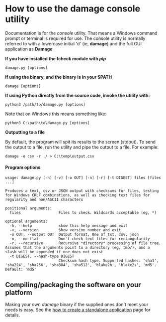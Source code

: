 # How to use the damage console utility

Documentation is for the  *console* utility. That means a Windows command prompt or terminal is required for use. The console utility is normally referred to with a lowercase initial 'd' (ie, **damage**) and the full GUI application as **Damage**

**If you have installed the fcheck module with _pip_**

`damage.py [options]`

**If using the binary, and the binary is in your $PATH**

`damage [options]`

**If using Python directly from the source code, invoke the utility with:**

`python3 /path/to/damage.py [options]`

Note that on Windows this means something like:

`python3 C:\path\to\damage.py [options]`

**Outputting to a file**

By default, the program will spit its results to the screen (stdout). To send the output to a file, run the utility and pipe the output to a file. For example:

`damage -o csv -r ./ > C:\temp\output.csv`

#### Program options

```nohighlight
usage: damage.py [-h] [-v] [-o OUT] [-n] [-r] [-t DIGEST] files [files ...]

Produces a text, csv or JSON output with checksums for files, testing for Windows CRLF combinations, as well as checking text files for regularity and non/ASCII characters

positional arguments:
  files                 Files to check. Wildcards acceptable (eg, *)

optional arguments:
  -h, --help            show this help message and exit
  -v, --version         Show version number and exit
  -o OUT, --output OUT  Output format. One of txt, csv, json
  -n, --no-flat         Don't check text files for rectangularity
  -r, --recursive       Recursive *directory* processing of file tree. Assumes that the arguments point to a directory (eg, tmp/), and a slash will be appended if one does not exist
  -t DIGEST, --hash-type DIGEST
                        Checksum hash type. Supported hashes: 'sha1', 'sha224', 'sha256', 'sha384', 'sha512', 'blake2b', 'blake2s', 'md5'. Default: 'md5'
```

## Compiling/packaging the software on your platform

Making your own *damage* binary if the supplied ones don't meet your needs is easy. See the [how to create a standalone application](building_damage_binary.md) page for details.
